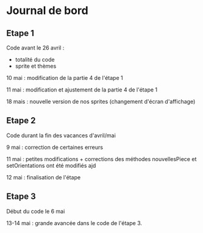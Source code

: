 # Journal de bord

## Etape 1 

Code 
avant le 26 avril :
* totalité du code
* sprite et thèmes 

10 mai : modification de la partie 4 de l'étape 1 

11 mai : modification et ajustement de la partie 4 de l'étape 1

18 mais : nouvelle version de nos sprites (changement d'écran d'affichage)
## Etape 2
Code durant la fin des vacances d'avril/mai

9 mai : correction de certaines erreurs

11 mai : petites modifications + corrections des méthodes 
nouvellesPiece et setOrientations ont été modifiés ajd

12 mai : finalisation de l'étape

## Etape 3 

Début du code le 6 mai

13-14 mai : grande avancée dans le code de l'étape 3.
